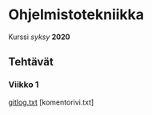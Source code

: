 # Ohjelmistotekniikka
Kurssi *syksy* **2020** 
## Tehtävät
### Viikko 1
[gitlog.txt](https://github.com/Jarkkorm/ot-harjoitustyo/blob/master/laskarit/viikko1/gitlog.txt)
[komentorivi.txt]
